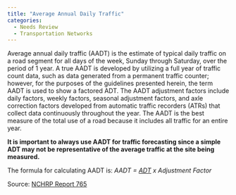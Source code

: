 ```yaml
---
title: "Average Annual Daily Traffic"
categories:
  - Needs Review
  - Transportation Networks
---
```


Average annual daily traffic (AADT) is the estimate of typical daily traffic on a road segment for all days of the week, Sunday through Saturday, over the period of 1 year. A true AADT is developed by utilizing a full year of traffic count data, such as data generated from a permanent traffic counter; however, for the purposes of the guidelines presented herein, the term AADT is used to show a factored ADT. The AADT adjustment factors include daily factors, weekly factors, seasonal adjustment factors, and axle correction factors developed from automatic traffic recorders (ATRs) that collect data continuously throughout the year. The AADT is the best measure of the total use of a road because it includes all traffic for an entire year.

**It is important to always use AADT for traffic forecasting since a simple ADT may not be representative of the average traffic at the site being measured.**

The formula for calculating AADT is: *AADT = [ADT](Average_Daily_Traffic) x Adjustment Factor*

Source: [NCHRP Report 765](NCHRP_Report_765)


